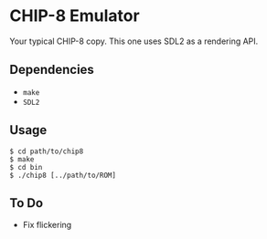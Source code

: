 # CHIP-8 Emulator

Your typical CHIP-8 copy. This one uses SDL2 as a rendering API.

## Dependencies

* `make`
* `SDL2`

## Usage

```
$ cd path/to/chip8
$ make
$ cd bin
$ ./chip8 [../path/to/ROM]
```

## To Do

* Fix flickering
